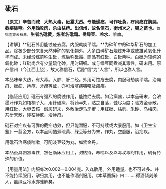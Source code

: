 ## 砒石

**〔原文〕辛苦而咸，大热大毒，砒霜尤烈。专能燥痰，可作吐药，疗风痰在胸膈，截疟除哮。外用蚀败肉，杀虫枯痔。出信州，故名信石，衡州次之，锡之苗也。**<small>故锡壶亦云有毒。</small>**生者名砒黄，炼者名砒霜。畏绿豆、冷水、羊血。**

【讲解】**砒石外用能蚀疮去腐，内服劫痰平喘。**为砷矿中的砷华矿石的加工品。除极少部分来自天然砷矿的氧化物外，大多由砷矿石烧炼升华或使雄黄氧化升华而成。未经煅炼前称生砒，炼后称砒霜。商品有红砒、白砒两种。白砒为较纯的氧化砷；红砒尚含有少量硫化砷。用时研细。或与绿豆同煮减其毒性，研末用。原产信州（今江西上饶），故又称信石，后隐“信”为“人言”，所以也称人言。

本品味辛大热，有大毒。入肺、肝二经。外用可蚀疮去腐，内服可劫痰平喘。治痈疽、瘰疬、痔疮、牙疳等证，亦可治寒痰喘咳及疟疾。

【临证应用】砒石有强烈的腐蚀作用，能蚀烂去腐。如治瘰疬，以本品研末，合浓墨汁作丸如梧桐子大，用针破瘰，将药半丸，贴之自落，蚀尽为度；验方金枣散，用红砒、大枣去核，煅灰研末，外敷治走马牙疳；用红砒、枯矾、朱砂、乌梅肉，共研末敷，即枯痔散，治痔疮。

砒石对疟疾有可靠的截疟功效，但只能暂服，不可持续或大景服用。如《卫生宝鉴》一翦金方，以本品同酷煮硫黄、绿豆等分为末，作丸，空腹服，治疟疾。

用砒石治寒痰喘嗽，可配淡豆豉为丸，如紫金丹。

本品虽具剧烈毒性，然在临床应用上，对枯痔，寒喘以及以毒攻毒的作用，确有特殊的价值。

【用量用法】内服每次0.002一0.004克。入丸散用。外用适量，也不可过多。并不能持续服用，孕妇禁用，也不能作酒剂服用。《本草图解》曰：……得酒倾刻杀人，虽绿豆冷水亦难解矣。
